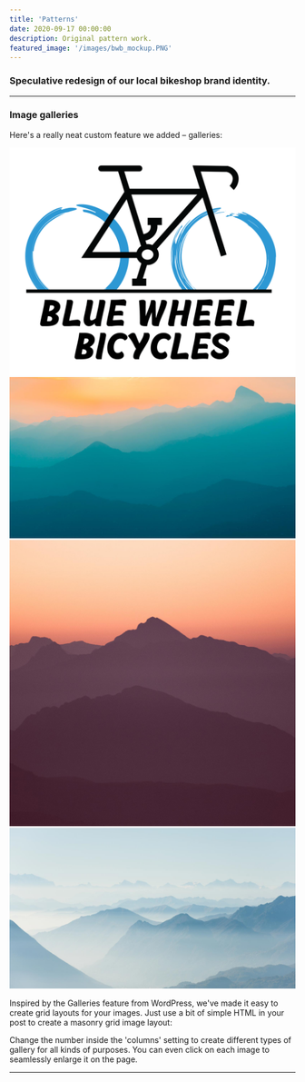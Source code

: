 ```yaml
---
title: 'Patterns'
date: 2020-09-17 00:00:00
description: Original pattern work.
featured_image: '/images/bwb_mockup.PNG'
---
```



### Speculative redesign of our local bikeshop brand identity.

---

### Image galleries

Here's a really neat custom feature we added – galleries:

<div class="gallery" data-columns="3">
	<img src="/images/Blue_wheel_logo.PNG">
	<img src="/images/demo/demo-landscape.jpg">
	<img src="/images/demo/demo-square.jpg">
	<img src="/images/demo/demo-landscape-2.jpg">
</div>

Inspired by the Galleries feature from WordPress, we've made it easy to create grid layouts for your images. Just use a bit of simple HTML in your post to create a masonry grid image layout:


Change the number inside the 'columns' setting to create different types of gallery for all kinds of purposes. You can even click on each image to seamlessly enlarge it on the page.

---
